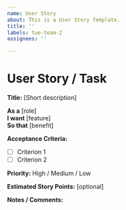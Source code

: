 ```yaml
---
name: User Story
about: This is a User Story Template.
title: ''
labels: tue-team-2
assignees: ''

---
```


# User Story / Task

**Title:** [Short description]

**As a** [role]  
**I want** [feature]  
**So that** [benefit]

**Acceptance Criteria:**  
- [ ] Criterion 1  
- [ ] Criterion 2  

**Priority:** High / Medium / Low  

**Estimated Story Points:** [optional]

**Notes / Comments:**
